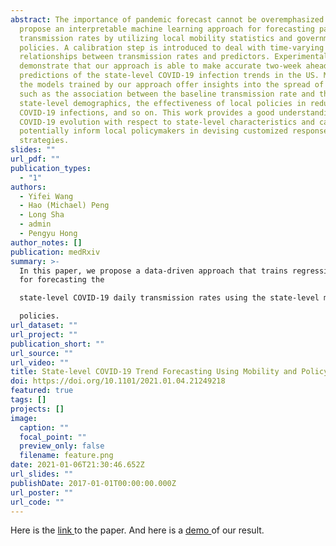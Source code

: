 ```yaml
---
abstract: The importance of pandemic forecast cannot be overemphasized. We
  propose an interpretable machine learning approach for forecasting pandemic
  transmission rates by utilizing local mobility statistics and government
  policies. A calibration step is introduced to deal with time-varying
  relationships between transmission rates and predictors. Experimental results
  demonstrate that our approach is able to make accurate two-week ahead
  predictions of the state-level COVID-19 infection trends in the US. Moreover,
  the models trained by our approach offer insights into the spread of COVID-19,
  such as the association between the baseline transmission rate and the
  state-level demographics, the effectiveness of local policies in reducing
  COVID-19 infections, and so on. This work provides a good understanding of
  COVID-19 evolution with respect to state-level characteristics and can
  potentially inform local policymakers in devising customized response
  strategies.
slides: ""
url_pdf: ""
publication_types:
  - "1"
authors:
  - Yifei Wang
  - Hao (Michael) Peng
  - Long Sha
  - admin
  - Pengyu Hong
author_notes: []
publication: medRxiv
summary: >-
  In this paper, we propose a data-driven approach that trains regression models
  for forecasting the

  state-level COVID-19 daily transmission rates using the state-level mobility data and restrictive

  policies. 
url_dataset: ""
url_project: ""
publication_short: ""
url_source: ""
url_video: ""
title: State-level COVID-19 Trend Forecasting Using Mobility and Policy Data
doi: https://doi.org/10.1101/2021.01.04.21249218
featured: true
tags: []
projects: []
image:
  caption: ""
  focal_point: ""
  preview_only: false
  filename: feature.png
date: 2021-01-06T21:30:46.652Z
url_slides: ""
publishDate: 2017-01-01T00:00:00.000Z
url_poster: ""
url_code: ""
---
```

Here is the [link ](https://www.medrxiv.org/content/10.1101/2021.01.04.21249218v1.full)to the paper. And here is a [demo ](https://franciscoliu.github.io/covid-19-prediction.github.io/)of our result.